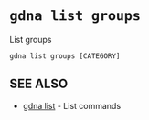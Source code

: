 # `gdna list groups`

List groups

```text
gdna list groups [CATEGORY]
```

## SEE ALSO

* [gdna list](gdna_list.md)	 - List commands
